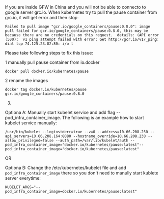 
If you are inside GFW in China and you will not be able to connecto to google server grc.io. When kubernetes try to pull the pause container from grc.io, it will get error and then stop:

`Failed to pull image "gcr.io/google_containers/pause:0.8.0": image pull failed for gcr.io/google_containers/pause:0.8.0, this may be because there are no credentials on this request.  details: (API error (500):  v1 ping attempt failed with error: Get http://gcr.io/v1/_ping: dial tcp 74.125.23.82:80: i/o t`

Please take following steps to fix this issue:

1 manually pull pause container from io.docker

`docker pull docker.io/kubernetes/pause`

2 rename the images

`docker tag docker.io/kubernetes/pause gcr.io/google_containers/pause:0.8.0`

3.

Optiona A: Manually start kubelet service and add flag --pod_infra_container_image. The following is an example how to start kubelet service manually:

`/usr/bin/kubelet --logtostderr=true --v=0 --address=10.66.208.230 --api_servers=10.66.208.164:8080 --hostname_override=10.66.208.230 --allow_privileged=false --auth_path=/var/lib/kubelet/auth --pod_infra_container_image="docker.io/kubernetes/pause:latest"--pod_infra_container_image="docker.io/kubernetes/pause:latest"`

OR

Optiona B: Change the /etc/kubernetes/kubelet file and add `pod_infra_container_image` there so you don't need to manully start kublete server everytime:

`KUBELET_ARGS="--pod_infra_container_image=docker.io/kubernetes/pause:latest"`

